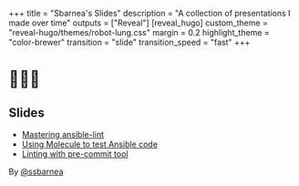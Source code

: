 +++
title = "Sbarnea's Slides"
description = "A collection of presentations I made over time"
outputs = ["Reveal"]
[reveal_hugo]
custom_theme = "reveal-hugo/themes/robot-lung.css"
margin = 0.2
highlight_theme = "color-brewer"
transition = "slide"
transition_speed = "fast"
+++

# 👨🏽‍🏫

## Slides

* [Mastering ansible-lint](ansible-lint)
* [Using Molecule to test Ansible code](molecule)
* [Linting with pre-commit tool](pre-commit)

By [@ssbarnea](https://sbarnea.com/)
